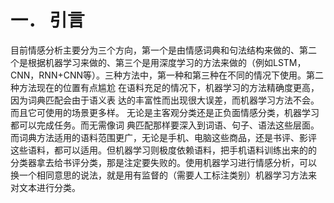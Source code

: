 # 一． 引言
目前情感分析主要分为三个方向，第一个是由情感词典和句法结构来做的、第二
个是根据机器学习来做的、第三个是用深度学习的方法来做的（例如LSTM，CNN，RNN+CNN等）。三种方法中，第一种和第三种在不同的情况下使用。第二种方法现在的位置有点尴尬
在语料充足的情况下，机器学习的方法精确度更高，因为词典匹配会由于语义表
达的丰富性而出现很大误差，而机器学习方法不会。而且它可使用的场景更多样。
无论是主客观分类还是正负面情感分类，机器学习都可以完成任务。而无需像词
典匹配那样要深入到词语、句子、语法这些层面。
而词典方法适用的语料范围更广，无论是手机、电脑这些商品，还是书评、影评
这些语料，都可以适用。但机器学习则极度依赖语料，把手机语料训练出来的的
分类器拿去给书评分类，那是注定要失败的。使用机器学习进行情感分析，可以
换一个相同意思的说法，就是用有监督的（需要人工标注类别）机器学习方法来
对文本进行分类。 
